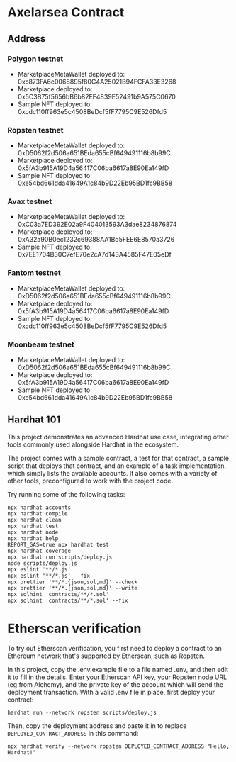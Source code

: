 # Axelarsea Contract

## Address

### Polygon testnet
* MarketplaceMetaWallet deployed to: 0xc873FA6c0068895f80C4A25021B94FCFA33E3268
* Marketplace deployed to: 0x5C3B75f5656bB6b82FF4839E52491b9A575C0670
* Sample NFT deployed to: 0xcdc110ff963e5c4508BeDcf5fF7795C9E526Dfd5

### Ropsten testnet
* MarketplaceMetaWallet deployed to: 0xD5062f2d506a651BEda655cBf649491116b8b99C
* Marketplace deployed to: 0x5fA3b915A19D4a56417C06ba6617a8E90Ea149fD
* Sample NFT deployed to: 0xe54bd661dda41649A1c84b9D22Eb95BD1fc9BB58

### Avax testnet
* MarketplaceMetaWallet deployed to: 0xC03a7ED392E02a9F404013593A3dae8234876874
* Marketplace deployed to: 0xA32a90B0ec1232c69388AA1Bd5FEE6E8570a3726
* Sample NFT deployed to: 0x7EE1704B30C7efE70e2cA7d143A4585F47E05eDf

### Fantom testnet
* MarketplaceMetaWallet deployed to: 0xD5062f2d506a651BEda655cBf649491116b8b99C
* Marketplace deployed to: 0x5fA3b915A19D4a56417C06ba6617a8E90Ea149fD
* Sample NFT deployed to: 0xcdc110ff963e5c4508BeDcf5fF7795C9E526Dfd5

### Moonbeam testnet
* MarketplaceMetaWallet deployed to: 0xD5062f2d506a651BEda655cBf649491116b8b99C
* Marketplace deployed to: 0x5fA3b915A19D4a56417C06ba6617a8E90Ea149fD
* Sample NFT deployed to: 0xe54bd661dda41649A1c84b9D22Eb95BD1fc9BB58

## Hardhat 101

This project demonstrates an advanced Hardhat use case, integrating other tools commonly used alongside Hardhat in the ecosystem.

The project comes with a sample contract, a test for that contract, a sample script that deploys that contract, and an example of a task implementation, which simply lists the available accounts. It also comes with a variety of other tools, preconfigured to work with the project code.

Try running some of the following tasks:

```shell
npx hardhat accounts
npx hardhat compile
npx hardhat clean
npx hardhat test
npx hardhat node
npx hardhat help
REPORT_GAS=true npx hardhat test
npx hardhat coverage
npx hardhat run scripts/deploy.js
node scripts/deploy.js
npx eslint '**/*.js'
npx eslint '**/*.js' --fix
npx prettier '**/*.{json,sol,md}' --check
npx prettier '**/*.{json,sol,md}' --write
npx solhint 'contracts/**/*.sol'
npx solhint 'contracts/**/*.sol' --fix
```

# Etherscan verification

To try out Etherscan verification, you first need to deploy a contract to an Ethereum network that's supported by Etherscan, such as Ropsten.

In this project, copy the .env.example file to a file named .env, and then edit it to fill in the details. Enter your Etherscan API key, your Ropsten node URL (eg from Alchemy), and the private key of the account which will send the deployment transaction. With a valid .env file in place, first deploy your contract:

```shell
hardhat run --network ropsten scripts/deploy.js
```

Then, copy the deployment address and paste it in to replace `DEPLOYED_CONTRACT_ADDRESS` in this command:

```shell
npx hardhat verify --network ropsten DEPLOYED_CONTRACT_ADDRESS "Hello, Hardhat!"
```

